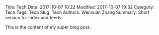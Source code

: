 Title: Tech
Date: 2017-10-07 10:22
Modified: 2017-10-07 19:32
Category: Tech
Tags: Tech
Slug: Tech
Authors: Wenxuan Zhang
Summary: Short version for index and feeds

This is the content of my super blog post.